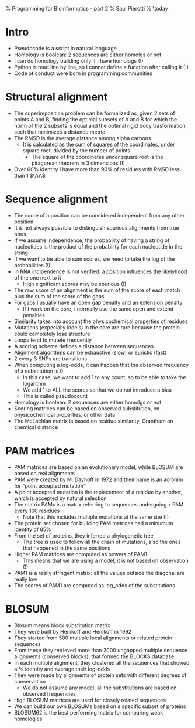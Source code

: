% Programming for Bioinformatics - part 2
% Saul Pierotti
% \today

# Intro
* Pseudocode is a script in natural language
* Homology is boolean: 2 sequences are either homolgs or not
* I can do homology building only if I have homologs (!)
* Python is read line by line, so I cannot define a function after calling it (!)
* Code of conduct were born in programming communities

# Structural alignment
* The superimposition problem can be formalized as, given 2 sets of points A and B, finding the optimal subsets of A and B for which the norm of the 2 subsets is equal and the optimal rigid body trasformation such that minimizes a distance metric
* The RMSD is the average distance among alpha carbons
	* It is calculated as the sum of squares of the coordinates, under square root, divided by the number of points
		* The square of the coordinates under square root is the pitagorean theorem in 3 dimensions (!)
* Over 60% identity I have more than 90% of residues with RMSD less than 1 $\AA$

# Sequence alignment
* The score of a position can be considered independent from any other position
* It is not always possible to distinguish spurious alignments from true ones
* If we assume independence, the probability of having a string of nucleotides is the product of the probability for each nucleotide in the string
* If we want to be able to sum scores, we need to take the log of the probabilities (!)
* In RNA indipendence is not verified: a position influences the likelyhood of the one next to it
	* High significant scores may be spurious (!)
* The raw score of an alignment is the sum of the score of each match plus the sum of the score of the gaps
* For gaps I usually have an open gap penalty and an extension penalty
	* If I work on the core, I normally use the same open and extend penalties
* Similarity takes into account the physicochemical properties of residues
* Mutations (expecially indels) in the core are rare because the protein could completely lose structure
* Loops tend to mutete frequently
* A scoring scheme defines a distance between sequences
* Alignment algorithms can be exhaustive (slow) or euristic (fast)
* 2 every 3 SNPs are transitions
* When computing a log-odds, it can happen that the observed frequency of a substitution is 0
	* In this case, we want to add 1 to any count, so to be able to take the logarithm
	* We add 1 to ALL the scores so that we do not introduce a bias
	* This is called pseudocount
* Homology is boolean: 2 sequences are either homolgs or not
* Scoring matrices can be based on observed substitution, on physicochemical properties, or other data
* The McLachlan matrix is based on residue similarity, Grantham on chemical distance

# PAM matrices
* PAM matrices are based on an evolutionary model, while BLOSUM are based on real alignments
* PAM were created by M. Dayhoff in 1972 and their name is an acronim for "point accepted mutation"
* A point accepted mutation is the replacement of a residue by another, which is accepted by natural selection
* The matrix PAMx is a matrix referring to sequences undergoing x PAM every 100 residues
	* Note that this includes multiple mutations at the same site (!)
* The protein set chosen for building PAM matrices had a minumum identity of 85%
* From the set of proteins, they inferred a phylogenetic tree
	* The tree is used to follow all the chain of mutations, also the ones that happened in the same positions
* Higher PAM matrices are computed as powers of PAM1
	* This means that we are using a model, it is not based on observation (!)
* PAM1 is a really stringent matrix: all the values outside the diagonal are really low
* The scores of PAM1 are computed as log_odds of the substitutions

# BLOSUM
* Blosum means block substitution matrix
* They were built by Henikoff and Henikoff in 1992
* They started from 500 multiple local alignments or related protein sequences
* From these they retrieved more than 2000 ungapped multiple sequence alignments (conserved blocks), that formed the BLOCKS database
* In each multiple alignment, they clustered all the sequences that showed a % identity and average their log-odds
* They were made by alignments of protein sets with different degrees of conservation
	* We do not assume any model, all the substitutions are based on observed frequencies
* High BLOSUM matrices are used for closely related sequences
* We can build our own BLOSUMs based on a specific subset of proteins
* BLOSUM62 is the best performing matrix for comparing weak homologies
